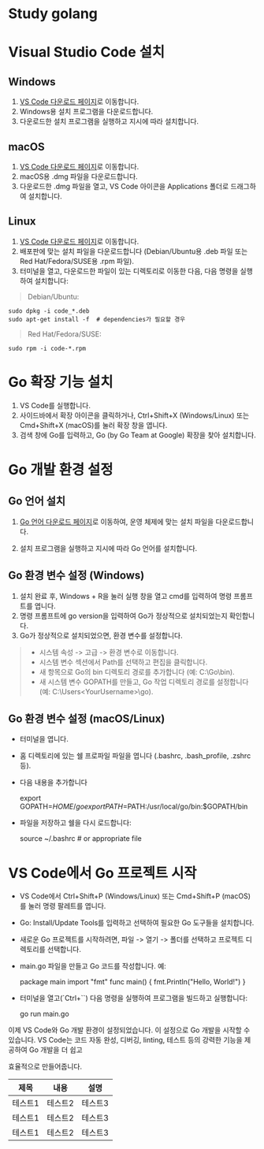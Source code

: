 # Study golang

# Visual Studio Code 설치
## Windows
1. [VS Code 다운로드 페이지](https://code.visualstudio.com/)로 이동합니다.
2. Windows용 설치 프로그램을 다운로드합니다.
3. 다운로드한 설치 프로그램을 실행하고 지시에 따라 설치합니다.

## macOS
1. [VS Code 다운로드 페이지](https://code.visualstudio.com/)로 이동합니다.
2. macOS용 .dmg 파일을 다운로드합니다.
3. 다운로드한 .dmg 파일을 열고, VS Code 아이콘을 Applications 폴더로 드래그하여 설치합니다.

## Linux

1. [VS Code 다운로드 페이지](https://code.visualstudio.com/)로 이동합니다.
2. 배포판에 맞는 설치 파일을 다운로드합니다 (Debian/Ubuntu용 .deb 파일 또는 Red Hat/Fedora/SUSE용 .rpm 파일).
3. 터미널을 열고, 다운로드한 파일이 있는 디렉토리로 이동한 다음, 다음 명령을 실행하여 설치합니다:

> Debian/Ubuntu:

    sudo dpkg -i code_*.deb
    sudo apt-get install -f  # dependencies가 필요할 경우

> Red Hat/Fedora/SUSE:

    sudo rpm -i code-*.rpm

# Go 확장 기능 설치

1. VS Code를 실행합니다.
2. 사이드바에서 확장 아이콘을 클릭하거나, Ctrl+Shift+X (Windows/Linux) 또는 Cmd+Shift+X (macOS)를 눌러 확장 창을 엽니다.
3. 검색 창에 Go를 입력하고, Go (by Go Team at Google) 확장을 찾아 설치합니다.

# Go 개발 환경 설정
## Go 언어 설치

1. [Go 언어 다운로드 페이지](https://go.dev/dl/)로 이동하여, 운영 체제에 맞는 설치 파일을 다운로드합니다.

2. 설치 프로그램을 실행하고 지시에 따라 Go 언어를 설치합니다.

## Go 환경 변수 설정 (Windows)

1. 설치 완료 후, Windows + R을 눌러 실행 창을 열고 cmd를 입력하여 명령 프롬프트를 엽니다.
2. 명령 프롬프트에 go version을 입력하여 Go가 정상적으로 설치되었는지 확인합니다.
3. Go가 정상적으로 설치되었으면, 환경 변수를 설정합니다.

> - 시스템 속성 -> 고급 -> 환경 변수로 이동합니다.
> - 시스템 변수 섹션에서 Path를 선택하고 편집을 클릭합니다.
> - 새 항목으로 Go의 bin 디렉토리 경로를 추가합니다 (예: C:\Go\bin).
> - 새 시스템 변수 GOPATH를 만들고, Go 작업 디렉토리 경로를 설정합니다 (예: C:\Users\<YourUsername>\go).

## Go 환경 변수 설정 (macOS/Linux)

- 터미널을 엽니다.
- 홈 디렉토리에 있는 쉘 프로파일 파일을 엽니다 (.bashrc, .bash_profile, .zshrc 등).
- 다음 내용을 추가합니다

    export GOPATH=$HOME/go
    export PATH=$PATH:/usr/local/go/bin:$GOPATH/bin
- 파일을 저장하고 쉘을 다시 로드합니다:

    source ~/.bashrc # or appropriate file

# VS Code에서 Go 프로젝트 시작

- VS Code에서 Ctrl+Shift+P (Windows/Linux) 또는 Cmd+Shift+P (macOS)를 눌러 명령 팔레트를 엽니다.
- Go: Install/Update Tools를 입력하고 선택하여 필요한 Go 도구들을 설치합니다.
- 새로운 Go 프로젝트를 시작하려면, 파일 -> 열기 -> 폴더를 선택하고 프로젝트 디렉토리를 선택합니다.
- main.go 파일을 만들고 Go 코드를 작성합니다. 예:

    package main
    import "fmt"
    func main() {
        fmt.Println("Hello, World!")
    }

- 터미널을 열고(`Ctrl+``) 다음 명령을 실행하여 프로그램을 빌드하고 실행합니다:

    go run main.go

이제 VS Code와 Go 개발 환경이 설정되었습니다. 이 설정으로 Go 개발을 시작할 수 있습니다. VS Code는 코드 자동 완성, 디버깅, linting, 테스트 등의 강력한 기능을 제공하여 Go 개발을 더 쉽고

효율적으로 만들어줍니다.

|제목|내용|설명|
|------|---|---|
|테스트1|테스트2|테스트3|
|테스트1|테스트2|테스트3|
|테스트1|테스트2|테스트3|
